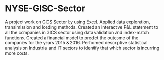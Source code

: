 # NYSE-GISC-Sector
A project work on GICS Sector by using Excel.
Applied data exploration, transimission and loading methods.
Created an interactive P&L statement to all the companies in GICS sector using data validation and index-match functions.
Created a financial model to predict the outcome of the companies for the years 2015 & 2016.
Performed descriptive statistical analysis on Industrial and IT sectors to identify that which sector is incurring more costs.
